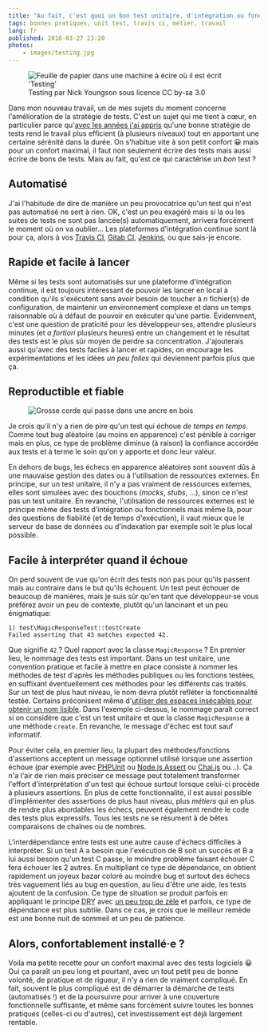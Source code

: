 ```yaml
---
title: "Au fait, c'est quoi un bon test unitaire, d'intégration ou fonctionnel ?"
tags: bonnes pratiques, unit test, travis ci, métier, travail
lang: fr
published: 2018-03-27 23:20
photos:
    - images/testing.jpg
---
```


<figure class="object-center bordered">
    <img src="/images/660x/testing.jpg" alt="Feuille de papier dans une machine
    à écire où il est écrit 'Testing'">
    <figcaption>
    Testing par Nick Youngson sous licence CC by-sa 3.0
    </figcaption>
</figure>

Dans mon nouveau travail, un de mes sujets du moment concerne l'amélioration de
la stratégie de tests. C'est un sujet qui me tient à cœur, en particulier parce
qu'[avec les années j'ai appris](/post/apprendre-a-l-ecole/) qu'une bonne
stratégie de tests rend le travail plus efficient (à plusieurs niveaux) tout en
apportant une certaine sérénité dans la durée. On s'habitue vite à son petit
confort 😀 mais pour un confort maximal, il faut non seulement écrire des tests
mais aussi écrire de bons de tests. Mais au fait, qu'est ce qui caractérise un
*bon* test&nbsp;?

## Automatisé

J'ai l'habitude de dire de manière un peu provocatrice qu'un test qui n'est pas
automatisé ne sert à rien. OK, c'est un peu exagéré mais si la ou les suites de
tests ne sont pas lancée(s) automatiquement, arrivera forcément le moment où on
va oublier… Les plateformes d'intégration continue sont là pour ça, alors à vos
[Travis CI](https://travis-ci.com/), [Gitab
CI](https://about.gitlab.com/features/gitlab-ci-cd/),
[Jenkins](https://jenkins.io/), ou que sais-je encore.

## Rapide et facile à lancer

Même si les tests sont automatisés sur une plateforme d'intégration continue, il
est toujours intéressant de pouvoir les lancer en local à condition qu'ils
s'exécutent sans avoir besoin de toucher à *n* fichier(s) de configuration, de
maintenir un environnement complexe et dans un temps raisonnable où à défaut de
pouvoir en exécuter qu'une partie. Évidemment, c'est une question de praticité
pour les développeur·ses, attendre plusieurs minutes (et *a fortiori* plusieurs
heures) entre un changement et le résultat des tests est le plus sûr moyen de
perdre sa concentration. J'ajouterais aussi qu'avec des tests faciles à lancer
et rapides, on encourage les expérimentations et les idées *un peu folles* qui
deviennent parfois plus que ça.

## Reproductible et fiable

<figure class="object-center bordered">
    <img src="/images/660x/fiable.jpg" alt="Grosse corde qui passe dans une
    ancre en bois">
</figure>

Je crois qu'il n'y a rien de pire qu'un test qui échoue *de temps en temps*. Comme
tout bug aléatoire (au moins en apparence) c'est pénible à corriger mais en
plus, ce type de problème diminue (à raison) la confiance accordée aux tests et
à terme le soin qu'on y apporte et donc leur valeur.

En dehors de bugs, les échecs en apparence aléatoires sont souvent dûs à une
mauvaise gestion des dates ou à l'utilisation de ressources externes. En
principe, sur un test unitaire, il n'y a pas vraiment de ressources externes,
elles sont simulées avec des bouchons (*mocks*, *stubs*,&nbsp;…), sinon ce n'est pas
un test unitaire. En revanche, l'utilisation de ressources externes est le
principe même des tests d'intégration ou fonctionnels mais même là, pour des
questions de fiabilité (et de temps d'exécution), il vaut mieux que le serveur
de base de données ou d'indexation par exemple soit le plus local possible.

## Facile à interpréter quand il échoue

On perd souvent de vue qu'on écrit des tests non pas pour qu'ils passent mais au
contraire dans le but qu'ils échouent. Un test peut échouer de beaucoup de
manières, mais je suis sûr qu'en tant que développeur·se vous préférez avoir un
peu de contexte, plutôt qu'un lancinant et un peu énigmatique:

```
1) test\MagicResponseTest::testCreate
Failed asserting that 43 matches expected 42.
```

Que signifie `42`&nbsp;? Quel rapport avec la classe `MagicResponse`&nbsp;? En
premier lieu, le nommage des tests est important. Dans un test unitaire, une
convention pratique et facile à mettre en place consiste à nommer les méthodes
de test d'après les méthodes publiques ou les fonctions testées, en suffixant
éventuellement ces méthodes pour les différents cas traités. Sur un test de plus
haut niveau, le nom devra plutôt refléter la fonctionnalité testée. Certains
préconisent même d'[utiliser des espaces insécables pour obtenir un nom
lisible](http://mnapoli.fr/using-non-breakable-spaces-in-test-method-names/).
Dans l'exemple ci-dessus, le nommage paraît correct si on considère que c'est un
test unitaire et que la classe `MagicResponse` a une méthode `create`. En
revanche, le message d'échec est tout sauf informatif.

Pour éviter cela, en premier lieu, la plupart des méthodes/fonctions
d'assertions acceptent un message optionnel utilisé lorsque une assertion échoue
(par exemple avec
[PHPUnit](https://phpunit.readthedocs.io/en/latest/assertions.html#assertequals)
ou [Node.js
Assert](https://nodejs.org/dist/latest-v8.x/docs/api/assert.html#assert_assert_value_message)
ou [Chai.js](http://www.chaijs.com/guide/styles/#assert) ou…). Ça n'a l'air de
rien mais préciser ce message peut totalement transformer l'effort
d'interprétation d'un test qui échoue surtout lorsque celui-ci procède à
plusieurs assertions. En plus de cette fonctionnalité, il est aussi possible
d'implémenter des assertions de plus haut niveau, plus *métiers* qui en plus de
rendre plus abordables les échecs, peuvent également rendre le code des tests
plus expressifs. Tous les tests ne se résument à de bêtes comparaisons de
chaînes ou de nombres.

L'interdépendance entre tests est une autre cause d'échecs difficiles à
interpréter. Si un test A a besoin que l'exécution de B soit un succès et B a
lui aussi besoin qu'un test C passe, le moindre problème faisant échouer C fera
échouer les 2 autres. En multipliant ce type de dépendance, on obtient
rapidement un joyeux bazar coloré au moindre bug et surtout des échecs très
vaguement liés au bug en question, au lieu d'être une aide, les tests ajoutent de
la confusion. Ce type de situation se produit parfois en appliquant le principe
<acronym title="Do not Repeat Yourself">DRY</acronym> avec [un peu trop de
zèle](https://hackernoon.com/this-is-not-the-dry-you-are-looking-for-a316ed3f445f)
et parfois, ce type de dépendance est plus subtile. Dans ce cas, je crois que le
meilleur remède est une bonne nuit de sommeil et un peu de patience.

## Alors, confortablement installé·e&nbsp;?

Voila ma petite recette pour un confort maximal avec des tests logiciels 😀 Oui
ça paraît un peu long et pourtant, avec un tout petit peu de bonne volonté, de
pratique et de rigueur, il n'y a rien de vraiment compliqué. En fait, souvent le
plus compliqué est de démarrer la démarche de tests (automatisés&nbsp;!) et de
la poursuivre pour arriver à une couverture fonctionnelle suffisante, et même
sans forcément suivre toutes les bonnes pratiques (celles-ci ou d'autres), cet
investissement est déjà largement rentable.
